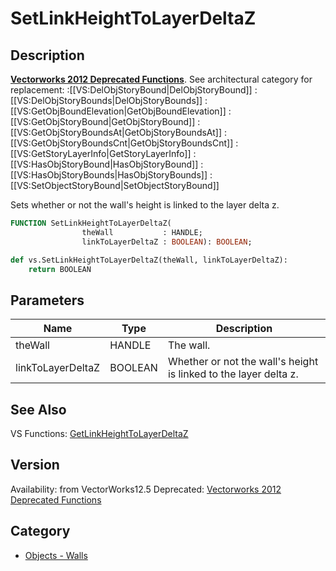 # SetLinkHeightToLayerDeltaZ

## Description
<b>[Vectorworks 2012 Deprecated Functions](../../Common/Versions/Vectorworks%202012.md)</b>. See architectural category for replacement:
:[[VS:DelObjStoryBound|DelObjStoryBound]]
:[[VS:DelObjStoryBounds|DelObjStoryBounds]]
:[[VS:GetObjBoundElevation|GetObjBoundElevation]]
:[[VS:GetObjStoryBound|GetObjStoryBound]]
:[[VS:GetObjStoryBoundsAt|GetObjStoryBoundsAt]]
:[[VS:GetObjStoryBoundsCnt|GetObjStoryBoundsCnt]]
:[[VS:GetStoryLayerInfo|GetStoryLayerInfo]]
:[[VS:HasObjStoryBound|HasObjStoryBound]]
:[[VS:HasObjStoryBounds|HasObjStoryBounds]]
:[[VS:SetObjectStoryBound|SetObjectStoryBound]]

Sets whether or not the wall's height is linked to the layer delta z.

```pascal
FUNCTION SetLinkHeightToLayerDeltaZ(
				theWall           : HANDLE;
				linkToLayerDeltaZ : BOOLEAN): BOOLEAN;
```

```python
def vs.SetLinkHeightToLayerDeltaZ(theWall, linkToLayerDeltaZ):
    return BOOLEAN
```

## Parameters
|Name|Type|Description|
|---|---|---|
|theWall|HANDLE|The wall.|
|linkToLayerDeltaZ|BOOLEAN|Whether or not the wall's height is linked to the layer delta z.|

## See Also
VS Functions:
[GetLinkHeightToLayerDeltaZ](GetLinkHeightToLayerDeltaZ.md)

## Version
Availability: from VectorWorks12.5
Deprecated: [Vectorworks 2012 Deprecated Functions](../../Common/Versions/Vectorworks%202012.md)

## Category
* [Objects - Walls](../Categories/Objects%20-%20Walls.md)
